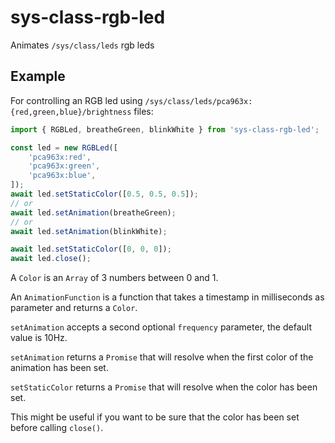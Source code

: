# sys-class-rgb-led

Animates `/sys/class/leds` rgb leds

## Example

For controlling an RGB led using `/sys/class/leds/pca963x:{red,green,blue}/brightness` files:

```typescript
import { RGBLed, breatheGreen, blinkWhite } from 'sys-class-rgb-led';

const led = new RGBLed([
    'pca963x:red',
    'pca963x:green',
    'pca963x:blue',
]);
await led.setStaticColor([0.5, 0.5, 0.5]);
// or
await led.setAnimation(breatheGreen);
// or
await led.setAnimation(blinkWhite);

await led.setStaticColor([0, 0, 0]);
await led.close();
```

A `Color` is an `Array` of 3 numbers between 0 and 1.

An `AnimationFunction` is a function that takes a timestamp in milliseconds as parameter and returns a `Color`.

`setAnimation` accepts a second optional `frequency` parameter, the default value is 10Hz.

`setAnimation` returns a `Promise` that will resolve when the first color of the animation has been set.

`setStaticColor` returns a `Promise` that will resolve when the color has been set.

This might be useful if you want to be sure that the color has been set before calling `close()`.
